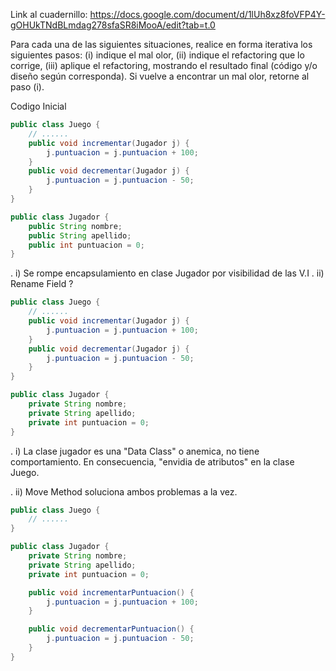 Link al cuadernillo: https://docs.google.com/document/d/1lUh8xz8foVFP4Y-gOHUkTNdBLmdag278sfaSR8iMooA/edit?tab=t.0

Para cada una de las siguientes situaciones, realice en forma iterativa los siguientes pasos:
(i) indique el mal olor,
(ii) indique el refactoring que lo corrige, 
(iii) aplique el refactoring, mostrando el resultado final (código y/o diseño según corresponda). 
Si vuelve a encontrar un mal olor, retorne al paso (i). 


Codigo Inicial

``` java
public class Juego {
    // ......
    public void incrementar(Jugador j) {
        j.puntuacion = j.puntuacion + 100;
    }
    public void decrementar(Jugador j) {
        j.puntuacion = j.puntuacion - 50;
    }
}

public class Jugador {
    public String nombre;
    public String apellido;
    public int puntuacion = 0;
}
```

. i) Se rompe encapsulamiento en clase Jugador por visibilidad de las V.I
. ii) Rename Field ?

``` java
public class Juego {
    // ......
    public void incrementar(Jugador j) {
        j.puntuacion = j.puntuacion + 100;
    }
    public void decrementar(Jugador j) {
        j.puntuacion = j.puntuacion - 50;
    }
}

public class Jugador {
    private String nombre;
    private String apellido;
    private int puntuacion = 0;
}
```

. i) La clase jugador es una "Data Class" o anemica, no tiene comportamiento. En consecuencia, 
 "envidia de atributos" en la clase Juego.

. ii) Move Method soluciona ambos problemas a la vez.

``` java
public class Juego {
    // ......
}

public class Jugador {
    private String nombre;
    private String apellido;
    private int puntuacion = 0;

    public void incrementarPuntuacion() {
        j.puntuacion = j.puntuacion + 100;
    }

    public void decrementarPuntuacion() {
        j.puntuacion = j.puntuacion - 50;
    }
}
```